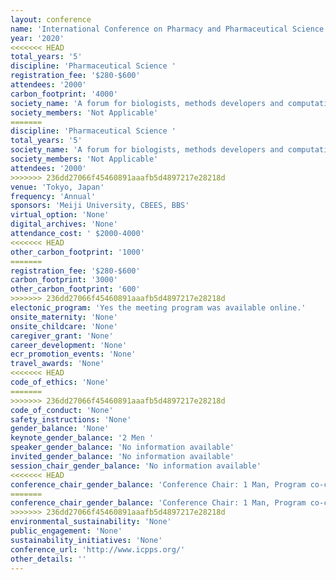 ```yaml
---
layout: conference 
name: 'International Conference on Pharmacy and Pharmaceutical Science '
year: '2020'
<<<<<<< HEAD
total_years: '5'
discipline: 'Pharmaceutical Science '
registration_fee: '$280-$600'
attendees: '2000'
carbon_footprint: '4000'
society_name: 'A forum for biologists, methods developers and computational modellers interested in understanding biology at single cell resolution'
society_members: 'Not Applicable'
=======
discipline: 'Pharmaceutical Science '
total_years: '5'
society_name: 'A forum for biologists, methods developers and computational modellers interested in understanding biology at single cell resolution'
society_members: 'Not Applicable'
attendees: '2000'
>>>>>>> 236dd27066f45460891aaafb5d4897217e28218d
venue: 'Tokyo, Japan'
frequency: 'Annual'
sponsors: 'Meiji University, CBEES, BBS'
virtual_option: 'None'
digital_archives: 'None'
attendance_cost: ' $2000-4000'
<<<<<<< HEAD
other_carbon_footprint: '1000'
=======
registration_fee: '$280-$600'
carbon_footprint: '3000'
other_carbon_footprint: '600'
>>>>>>> 236dd27066f45460891aaafb5d4897217e28218d
electonic_program: 'Yes the meeting program was available online.'
onsite_maternity: 'None'
onsite_childcare: 'None'
caregiver_grant: 'None'
career_development: 'None'
ecr_promotion_events: 'None'
travel_awards: 'None'
<<<<<<< HEAD
code_of_ethics: 'None'
=======
>>>>>>> 236dd27066f45460891aaafb5d4897217e28218d
code_of_conduct: 'None'
safety_instructions: 'None'
gender_balance: 'None'
keynote_gender_balance: '2 Men '
speaker_gender_balance: 'No information available'
invited_gender_balance: 'No information available'
session_chair_gender_balance: 'No information available'
<<<<<<< HEAD
conference_chair_gender_balance: 'Conference Chair: 1 Man, Program co-chairs: 2 Men, 1 Woman, Local organizing committee chair: 1Man'
=======
conference_chair_gender_balance: 'Conference Chair: 1 Man, Program co-chairs: 2 Men, 1 Woman, local organizing committee chair: 1Man'
>>>>>>> 236dd27066f45460891aaafb5d4897217e28218d
environmental_sustainability: 'None'
public_engagement: 'None'
sustainability_initiatives: 'None'
conference_url: 'http://www.icpps.org/'
other_details: ''
---
```

